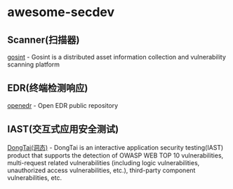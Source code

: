 # awesome-secdev

## Scanner(扫描器)
[gosint](https://github.com/1in9e/gosint) - Gosint is a distributed asset information collection and vulnerability scanning platform

## EDR(终端检测响应)
[openedr](https://github.com/ComodoSecurity/openedr) - Open EDR public repository

## IAST(交互式应用安全测试)
[DongTai(洞态)](https://github.com/HXSecurity/DongTai) - DongTai is an interactive application security testing(IAST) product that supports the detection of OWASP WEB TOP 10 vulnerabilities, multi-request related vulnerabilities (including logic vulnerabilities, unauthorized access vulnerabilities, etc.), third-party component vulnerabilities, etc.
